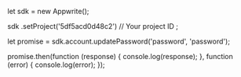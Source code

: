 let sdk = new Appwrite();

sdk
    .setProject('5df5acd0d48c2') // Your project ID
;

let promise = sdk.account.updatePassword('password', 'password');

promise.then(function (response) {
    console.log(response);
}, function (error) {
    console.log(error);
});